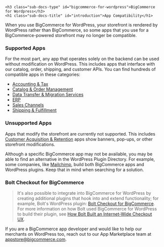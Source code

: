 
	<h3 class="sub-docs-type" id="bigcommerce-for-wordpress">BigCommerce for Wordpress</h3>
	<h1 class="sub-docs-title" id="introduction">App Compatibility</h1>



When you use BigCommerce for WordPress, your storefront is rendered by WordPress rather than BigCommerce, so some apps that you use for a BigCommerce-powered storefront may no longer be compatible.

### Supported Apps

For the most part, any app that operates solely on the backend can be used without modification on WordPress. This includes  apps that interface with our catalog, order, shipping, and customer APIs. You can find hundreds of compatible apps in these categories:

* [Accounting & Tax](https://www.bigcommerce.com/apps/accounting-tax/)
* [Catalog & Order Management](https://www.bigcommerce.com/apps/catalog-order-management/)
* [Data Transfer & Migration Services](https://www.bigcommerce.com/apps/data-transfer-migration-services/)
* [ERP](https://www.bigcommerce.com/apps/erp/)
* [Sales Channels](https://www.bigcommerce.com/apps/sales-channels/)
* [Shipping & Fulfillment](https://www.bigcommerce.com/apps/shipping-fulfillment/)

### Unsupported Apps 

Apps that modify the storefront are currently not supported. This includes [Customer Acquisition & Retention](https://www.bigcommerce.com/apps/customer-acquisition-retention/) apps show banners, pop-ups, or other storefront modifications.

Although a specific BigCommerce app may not be available, you may be able to find an alternative in the WordPress Plugin Directory. For example, some companies, like [Mailchimp](https://mailchimp.com/), build both BigCommerce apps and WordPress plugins. Keep that in mind when searching for a solution.

<div class="HubBlock--callout">
<div class="CalloutBlock--">
<div class="HubBlock-content">
    
<!-- theme:  -->

### Bolt Checkout for BigCommerce
> It's also possible to integrate into BigCommerce for WordPress by creating additional plugins that hook into and extend functionality; for example, Bolt's WordPress plugin: [Bolt Checkout for BigCommerce](https://wordpress.org/plugins/bolt-checkout-bigcommerce/). For more information on how Bolt used BigCommerce for WordPress to build their plugin, see [How Bolt Built an Internet-Wide Checkout UX](https://medium.com/bigcommerce-developer-blog/how-bolt-built-an-internet-wide-checkout-ux-34c285fdb322).

</div>
</div>
</div>

If you are a BigCommerce app developer and would like to help our merchants on WordPress too, reach out to our App Marketplace team at [appstore@bigcommerce.com](mailto:appstore@bigcommerce.com).

